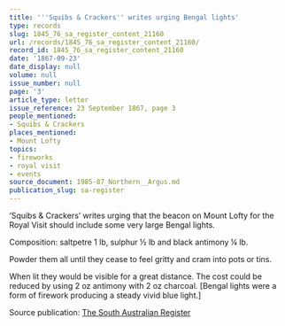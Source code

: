 ```yaml
---
title: '''Squibs & Crackers'' writes urging Bengal lights'
type: records
slug: 1845_76_sa_register_content_21160
url: /records/1845_76_sa_register_content_21160/
record_id: 1845_76_sa_register_content_21160
date: '1867-09-23'
date_display: null
volume: null
issue_number: null
page: '3'
article_type: letter
issue_reference: 23 September 1867, page 3
people_mentioned:
- Squibs & Crackers
places_mentioned:
- Mount Lofty
topics:
- fireworks
- royal visit
- events
source_document: 1985-87_Northern__Argus.md
publication_slug: sa-register
---
```


‘Squibs & Crackers’ writes urging that the beacon on Mount Lofty for the Royal Visit should include some very large Bengal lights.

Composition: saltpetre 1 lb, sulphur ½ lb and black antimony ¼ lb.

Powder them all until they cease to feel gritty and cram into pots or tins.

When lit they would be visible for a great distance.  The cost could be reduced by using 2 oz antimony with 2 oz charcoal.  [Bengal lights were a form of firework producing a steady vivid blue light.]

Source publication: [The South Australian Register](/publications/sa-register/)
